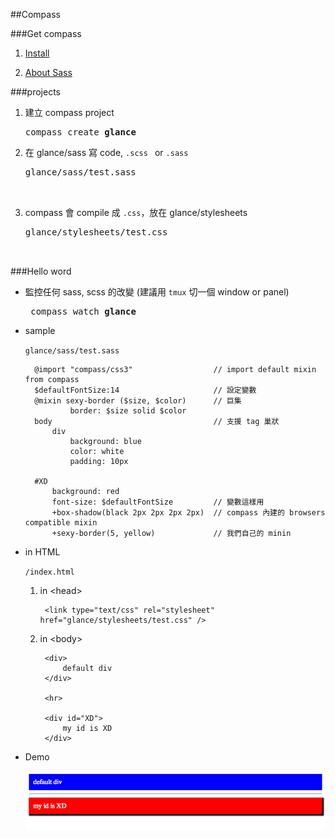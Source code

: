 ##Compass
<br>

###Get compass

1. [Install](http://compass-style.org/install/)

2. [About Sass](http://sass-lang.com/)



###projects

1. 建立 compass project
	
	<pre>compass create <b>glance</b> </pre>
	
	
2. 在 glance/sass 寫 code, <code>.scss </code> or <code>.sass </code>

	<pre>glance/sass/test.sass


3. compass 會 compile 成 <code>.css</code>，放在 glance/stylesheets

	<pre>glance/stylesheets/test.css
	

###Hello word

* 監控任何 sass, scss 的改變 (建議用 <code>tmux</code> 切一個 window or panel)

	<pre> compass watch <b>glance</b> </pre>

* sample 

	<code>glance/sass/test.sass</code>

		@import "compass/css3" 					// import default mixin from compass
		$defaultFontSize:14 					// 設定變數
		@mixin sexy-border ($size, $color)		// 巨集
				border: $size solid $color
		body									// 支援 tag 巢狀
			div
				background: blue
				color: white
				padding: 10px
		
		#XD
			background: red
			font-size: $defaultFontSize			// 變數這樣用
			+box-shadow(black 2px 2px 2px 2px)  // compass 內建的 browsers compatible mixin
			+sexy-border(5, yellow)				// 我們自己的 minin

* in HTML

	<code>/index.html</code>
	
	1. in \<head\>

			<link type="text/css" rel="stylesheet" href="glance/stylesheets/test.css" />
	
	2. in \<body\>
	
			<div>
				default div
			</div>
		
			<hr>
		
			<div id="XD">
				my id is XD
			</div>

* Demo

	![image](img/demo.png)
